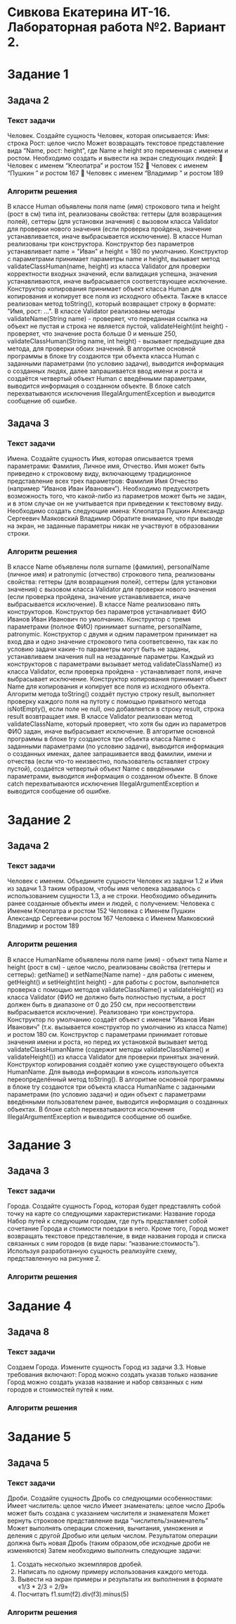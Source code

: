 # Сивкова Екатерина ИТ-16. Лабораторная работа №2. Вариант 2.

# Задание 1
## Задача 2 
### Текст задачи
Человек.
Создайте сущность Человек, которая описывается:
Имя: строка
Рост: целое число
Может возвращать текстовое представление вида “Name, рост: height”, где Name и height это
переменная с именем и ростом.
Необходимо создать и вывести на экран следующих людей:
 Человек с именем “Клеопатра” и ростом 152
 Человек с именем “Пушкин ” и ростом 167
 Человек с именем “Владимир ” и ростом 189
### Алгоритм решения
В классе Human объявлены поля name (имя) строкового типа и height (рост в см) типа int, реализованы свойства: геттеры (для возвращения полей), сеттеры (для установки значения) с вызовом класса Validator для проверки нового значения (если проверка пройдена, значение устанавливается, иначе выбрасывается исключение). В классе Human реализованы три конструктора. Конструктор без параметров устанавливает name = "Иван" и height = 180 по умолчанию. Конструктор с параметрами принимает параметры name и height, вызывает метод validateClassHuman(name, height) из класса Validator для проверки корректности входных значений, если валидация успешна, значения устанавливаются, иначе выбрасывается соответствующее исключение. Конструктор копирования принимает объект класса Human для копирования и копирует все поля из исходного объекта. Также в классе реализован метод toString(), который возвращает строку в формате: "Имя, рост: ...". В классе Validator реализованы методы validateName(String name) - проверяет, что переданная ссылка на объект не пустая и строка не является пустой, validateHeight(int height) - проверяет, что значение роста больше 0 и меньше 250, validateClassHuman(String name, int height) - вызывает предыдущие два метода, для проверки обоих значений. В алгоритме основной программы в блоке try создаются три объекта класса Human с заданными параметрами (по условию задачи), выводится информация о созданных людях, далее запрашивается ввод имени и роста и создаётся четвертый объект Human с введёнными параметрами, выводится информация о созданном объекте. В блоке catch перехватываются исключения IllegalArgumentException и выводится сообщение об ошибке.

## Задача 3 
### Текст задачи
Имена.
Создайте сущность Имя, которая описывается тремя параметрами: Фамилия, Личное имя,
Отчество. Имя может быть приведено к строковому виду, включающему традиционное
представление всех трех параметров: Фамилия Имя Отчество (например “Иванов Иван
Иванович”). Необходимо предусмотреть возможность того, что какой-либо из параметров может
быть не задан, и в этом случае он не учитывается при приведении к текстовому виду.
Необходимо создать следующие имена:
Клеопатра
Пушкин Александр Сергеевич
Маяковский Владимир
Обратите внимание, что при выводе на экран, не заданные параметры никак не участвуют в
образовании строки.
### Алгоритм решения
В классе Name объявлены поля surname (фамилия), personalName (личное имя) и patronymic (отчество) строкового типа, реализованы свойства: геттеры (для возвращения полей), сеттеры (для установки значения) с вызовом класса Validator для проверки нового значения (если проверка пройдена, значение устанавливается, иначе выбрасывается исключение). В классе Name реализовано пять конструкторов. Конструктор без параметров устанавливает ФИО Иванов Иван Иванович по умолчанию. Конструктор с тремя параметрами (полное ФИО) принимает surname, personalName, patronymic. Конструктор с двумя и одним параметром принимает на вход два и одно значение строкового типа соответсвенно, так как по условию задачи какие-то параметры могут быть не заданы, устанавливаем значения null на незаданные параметры. Каждый из конструкторов с параметрами вызывает метод validateClassName() из класса Validator, если проверка пройдена - устанавливает поля, иначе выбрасывает исключение. Конструктор копирования принимает объект Name для копирования и копирует все поля из исходного объекта. Алгоритм метода toString() создаёт пустую строку result, выполняет проверку каждого поля на путоту с помощью приватного метода isNotEmpty(), если поле не null, оно добавляется в строку result, строка result возвтращает имя. В классе Validator реализован метод validateClassName, который проверяет, что хотя бы один из параметров ФИО задан, иначе выбрасывает исключение.  В алгоритме основной программы в блоке try создаются три объекта класса Name с заданными параметрами (по условию задачи), выводится информация о созданных именах, далее запрашивается ввод фамилии, имени и отчества (если что-то неизвестно, пользователь оставляет строку пустой), создаётся четвертый объект Name с введёнными параметрами, выводится информация о созданном объекте. В блоке catch перехватываются исключения IllegalArgumentException и выводится сообщение об ошибке.

# Задание 2
## Задача 2 
### Текст задачи
Человек с именем.
Объедините сущности Человек из задачи 1.2 и Имя из задачи 1.3 таким образом, чтобы имя
человека задавалось с использованием сущности 1.3, а не строки.
Необходимо объединить ранее созданные объекты имен и людей, с получением:
Человека с Именем Клеопатра и ростом 152
Человека с Именем Пушкин Александр Сергеевичи ростом 167
Человека с Именем Маяковский Владимир и ростом 189
### Алгоритм решения
В классе HumanName объявлены поля name (имя) - объект типа Name и height (рост в см) - целое число, реализованы свойства (геттеры и сеттеры): getName() и setName(Name name) - для работы с именем, getHeight() и setHeight(int height) - для работы с ростом,  выполняется проверка с помощью методов  validateClassName() и validateHeight() из класса Validator (ФИО не должно быть полностью пустым, а рост должен быть в диапазоне от 0 до 250 см, при несоответствии выбрасывается исключение). Реализовано три конструктора. Конструктор по умолчанию создаёт объект с именем "Иванов Иван Иванович" (т.к. вызывается конструктор по умолчанию из класса Name) и ростом 180 см. Конструктор с параметрами принимает готовые значения имени и роста, но перед их установкой вызывает метод validateClassHumanName (содержит методы validateClassName() и validateHeight()) из класса Validator для проверки принятых значений. Конструктор копирования создаёт копию уже существующего объекта HumanName. Для вывода информации в консоль изпользуется переопределённый метод toString().  В алгоритме основной программы в блоке try создаются три объекта класса HumanName с заданными параметрами (по условию задачи) и один объект с параметрами введёнными пользователем ранее, выводится информация о созданных объектах. В блоке catch перехватываются исключения IllegalArgumentException и выводится сообщение об ошибке.

# Задание 3
## Задача 3 
### Текст задачи
Города.
Создайте сущность Город, которая будет представлять собой точку на карте со следующими
характеристиками:
Название города
Набор путей к следующим городам, где путь представляет собой сочетание Города и
стоимости поездки в него.
Кроме того, Город может возвращать текстовое представление, в виде названия города и списка
связанных с ним городов (в виде пары: “название:стоимость”).
Используя разработанную сущность реализуйте схему, представленную на рисунке 2.
### Алгоритм решения

# Задание 4
## Задача 8 
### Текст задачи
Создаем Города.
Измените сущность Город из задачи 3.3. Новые требования включают:
Город можно создать указав только название
Город можно создать указав название и набор связанных с ним городов и стоимостей
путей к ним.
### Алгоритм решения

# Задание 5
## Задача 5 
### Текст задачи
Дроби.
Создайте сущность Дробь со следующими особенностями:
Имеет числитель: целое число
Имеет знаменатель: целое число
Дробь может быть создана с указанием числителя и знаменателя
Может вернуть строковое представление вида “числитель/знаменатель”
Может выполнять операции сложения, вычитания, умножения и деления с другой Дробью
или целым числом. Результатом операции должна быть новая Дробь (таким образом,обе
исходные дроби не изменяются)
Затем необходимо выполнить следующие задачи:
1. Создать несколько экземпляров дробей.
2. Написать по одному примеру использования каждого метода.
3. Вывести на экран примеры и результаты их выполнения в формате «1/3 * 2/3 = 2/9»
4. Посчитать f1.sum(f2).div(f3).minus(5)
### Алгоритм решения
